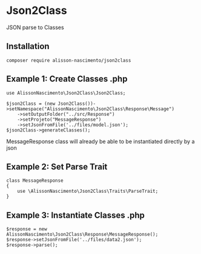 # Json2Class

JSON parse to Classes

## Installation

    composer require alisson-nascimento/json2class
    
## Example 1: Create Classes .php

    use AlissonNascimento\Json2Class\Json2Class;

    $json2Class = (new Json2Class())->setNamespace("AlissonNascimento\Json2Class\Response\Message")
        ->setOutputFolder("../src/Response")
        ->setProjeto("MessageResponse")
        ->setJsonFromFile('../files/model.json');
    $json2Class->generateClasses();
   
MessageResponse class will already be able to be instantiated directly by a json

## Example 2: Set Parse Trait

    class MessageResponse
    {
        use \AlissonNascimento\Json2Class\Traits\ParseTrait;
    }

## Example 3: Instantiate Classes .php

    $response = new AlissonNascimento\Json2Class\Response\MessageResponse();
    $response->setJsonFromFile('../files/data2.json');
    $response->parse();